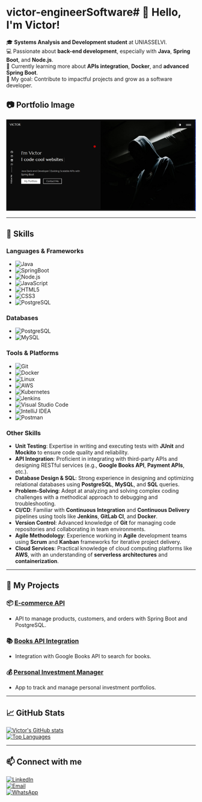 # victor-engineerSoftware# 👋 Hello, I'm Victor!

🎓 **Systems Analysis and Development student** at UNIASSELVI.  
💻 Passionate about **back-end development**, especially with **Java**, **Spring Boot**, and **Node.js**.  
🌱 Currently learning more about **APIs integration**, **Docker**, and **advanced Spring Boot**.  
🎯 My goal: Contribute to impactful projects and grow as a software developer.  

## 📷 Portfolio Image

![Meu Portfólio](images/victor_portfolio.png)

---

## 🚀 Skills

### **Languages & Frameworks**
- ![Java](https://img.shields.io/badge/Java-17-blue)
- ![SpringBoot](https://img.shields.io/badge/SpringBoot-6.0-brightgreen)
- ![Node.js](https://img.shields.io/badge/Node.js-14.x-green)
- ![JavaScript](https://img.shields.io/badge/JavaScript-ES6-yellow)
- ![HTML5](https://img.shields.io/badge/HTML5-orange)
- ![CSS3](https://img.shields.io/badge/CSS3-blue)
- ![PostgreSQL](https://img.shields.io/badge/PostgreSQL-14.12-blue)

### **Databases**
- ![PostgreSQL](https://img.shields.io/badge/PostgreSQL-14-lightblue)
- ![MySQL](https://img.shields.io/badge/MySQL-8.0-orange)

### **Tools & Platforms**
- ![Git](https://img.shields.io/badge/Git-black)
- ![Docker](https://img.shields.io/badge/Docker-blue)
- ![Linux](https://img.shields.io/badge/Linux-Ubuntu-orange)
- ![AWS](https://img.shields.io/badge/AWS-232F3E?logo=aws&logoColor=white)
- ![Kubernetes](https://img.shields.io/badge/Kubernetes-326CE5?logo=kubernetes&logoColor=white)
- ![Jenkins](https://img.shields.io/badge/Jenkins-D24939?logo=jenkins&logoColor=white)
- ![Visual Studio Code](https://img.shields.io/badge/VS_Code-007ACC?logo=visual-studio-code&logoColor=white)
- ![IntelliJ IDEA](https://img.shields.io/badge/IntelliJ_IDEA-000000?logo=intellij-idea&logoColor=white)
- ![Postman](https://img.shields.io/badge/Postman-FF6C37?logo=postman&logoColor=white)

### **Other Skills**
- **Unit Testing**: Expertise in writing and executing tests with **JUnit** and **Mockito** to ensure code quality and reliability.
- **API Integration**: Proficient in integrating with third-party APIs and designing RESTful services (e.g., **Google Books API**, **Payment APIs**, etc.).
- **Database Design & SQL**: Strong experience in designing and optimizing relational databases using **PostgreSQL**, **MySQL**, and **SQL** queries.
- **Problem-Solving**: Adept at analyzing and solving complex coding challenges with a methodical approach to debugging and troubleshooting.
- **CI/CD**: Familiar with **Continuous Integration** and **Continuous Delivery** pipelines using tools like **Jenkins**, **GitLab CI**, and **Docker**.
- **Version Control**: Advanced knowledge of **Git** for managing code repositories and collaborating in team environments.
- **Agile Methodology**: Experience working in **Agile** development teams using **Scrum** and **Kanban** frameworks for iterative project delivery.
- **Cloud Services**: Practical knowledge of cloud computing platforms like **AWS**, with an understanding of **serverless architectures** and **containerization**.

---

## 🌟 My Projects

### 📦 [E-commerce API](https://github.com/victor-engineer/ecommerce-backend)
- API to manage products, customers, and orders with Spring Boot and PostgreSQL.

### 📚 [Books API Integration](https://github.com/victor-engineer/books-api)
- Integration with Google Books API to search for books.

### 💰 [Personal Investment Manager](https://github.com/victor-engineer/investment-manager)
- App to track and manage personal investment portfolios.

---

## 📈 GitHub Stats

[![Victor's GitHub stats](https://github-readme-stats.vercel.app/api?username=victor-engineer&show_icons=true&theme=radical)](https://github.com/anuraghazra/github-readme-stats)  
[![Top Languages](https://github-readme-stats.vercel.app/api/top-langs/?username=victor-engineer&layout=compact&theme=radical)](https://github.com/anuraghazra/github-readme-stats)

---

## 📫 Connect with me
[![LinkedIn](https://img.shields.io/badge/LinkedIn-blue?style=for-the-badge&logo=linkedin)](https://www.linkedin.com/in/victor-de-lima-59a223233/)  
[![Email](https://img.shields.io/badge/Email-red?style=for-the-badge&logo=gmail&logoColor=white)](mailto:elderdelima533@gmail.com)  
[![WhatsApp](https://img.shields.io/badge/WhatsApp-green?style=for-the-badge&logo=whatsapp&logoColor=white)](https://wa.me/5588992006439)
